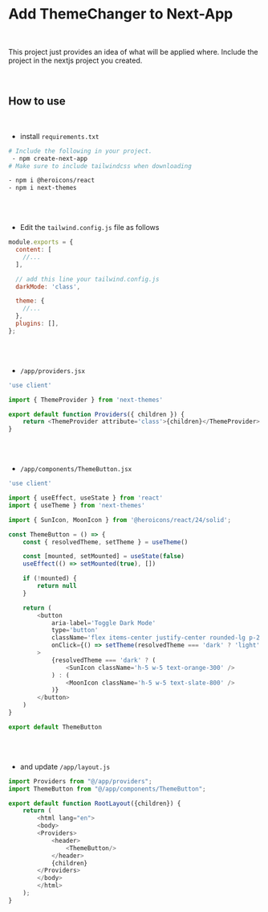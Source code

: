 
# Add ThemeChanger to Next-App

<br>

This project just provides an idea of ​​what will be applied where. Include the project in the nextjs project you created.

<br>

## How to use

<br>

- install  `requirements.txt`

```bash
# Include the following in your project.
 - npm create-next-app
# Make sure to include tailwindcss when downloading

- npm i @heroicons/react
- npm i next-themes
```

<br>
<br>

- Edit the `tailwind.config.js` file as follows

```javascript
module.exports = {
  content: [
    //...
  ],

  // add this line your tailwind.config.js
  darkMode: 'class',

  theme: {
    //...
  },
  plugins: [],
};
```

<br>
<br>

- `/app/providers.jsx`

```javascript
'use client'

import { ThemeProvider } from 'next-themes'

export default function Providers({ children }) {
    return <ThemeProvider attribute='class'>{children}</ThemeProvider>
}
```

<br>
<br>

- `/app/components/ThemeButton.jsx`

```javascript
'use client'

import { useEffect, useState } from 'react'
import { useTheme } from 'next-themes'

import { SunIcon, MoonIcon } from '@heroicons/react/24/solid';

const ThemeButton = () => {
    const { resolvedTheme, setTheme } = useTheme()

    const [mounted, setMounted] = useState(false)
    useEffect(() => setMounted(true), [])

    if (!mounted) {
        return null
    }

    return (
        <button
            aria-label='Toggle Dark Mode'
            type='button'
            className='flex items-center justify-center rounded-lg p-2 transition-colors hover:bg-zinc-100 dark:hover:bg-zinc-700'
            onClick={() => setTheme(resolvedTheme === 'dark' ? 'light' : 'dark')}
        >
            {resolvedTheme === 'dark' ? (
                <SunIcon className='h-5 w-5 text-orange-300' />
            ) : (
                <MoonIcon className='h-5 w-5 text-slate-800' />
            )}
        </button>
    )
}

export default ThemeButton

```

<br>
<br>

- and update `/app/layout.js`

```javascript
import Providers from "@/app/providers";
import ThemeButton from "@/app/components/ThemeButton";

export default function RootLayout({children}) {
    return (
        <html lang="en">
        <body>
        <Providers>
            <header>
                <ThemeButton/>
            </header>
            {children}
        </Providers>
        </body>
        </html>
    );
}

```
